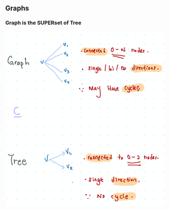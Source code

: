 ## Graphs


### Graph is the SUPERset of Tree

![graph vs tree](./assets/graph-vs-tree.png "graph vs tree")